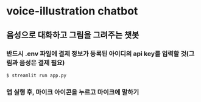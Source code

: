 # voice-illustration chatbot

## 음성으로 대화하고 그림을 그려주는 챗봇

### 반드시 .env 파일에 결제 정보가 등록된 아이디의 api key를 입력할 것(그림과 음성은 결제 필요)

```bash
$ streamlit run app.py
```

### 앱 실행 후, 마이크 아이콘을 누르고 마이크에 말하기